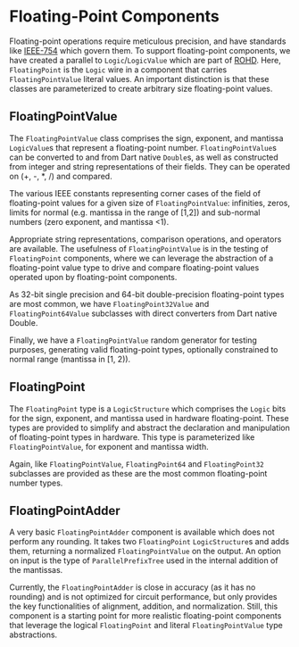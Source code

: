 # Floating-Point Components

Floating-point operations require meticulous precision, and have standards like [IEEE-754](<https://standards.ieee.org/ieee/754/6210/>) which govern them.  To support floating-point components, we have created a parallel to `Logic`/`LogicValue` which are part of [ROHD](<https://intel.github.io/rohd-website/>). Here, `FloatingPoint` is the `Logic` wire in a component that carries `FloatingPointValue` literal values. An important distinction is that these classes are parameterized to create arbitrary size floating-point values.

## FloatingPointValue

The `FloatingPointValue` class comprises the sign, exponent, and mantissa `LogicValue`s that represent a floating-point number. `FloatingPointValue`s can be converted to and from Dart native `Double`s, as well as constructed from integer and string representations of their fields.  They can be operated on (+, -, *, /) and compared.

The various IEEE constants representing corner cases of the field of floating-point values for a given size of `FloatingPointValue`: infinities, zeros, limits for normal (e.g. mantissa in the range of [1,2]) and sub-normal numbers (zero exponent, and mantissa <1).

Appropriate string representations, comparison operations, and operators are available.  The usefulness of `FloatingPointValue` is in the testing of `FloatingPoint` components, where we can leverage the abstraction of a floating-point value type to drive and compare floating-point values operated upon by floating-point components.

As 32-bit single precision and 64-bit double-precision floating-point types are most common, we have `FloatingPoint32Value` and `FloatingPoint64Value` subclasses with direct converters from Dart native Double.

Finally, we have a `FloatingPointValue` random generator for testing purposes, generating valid floating-point types, optionally constrained to normal range (mantissa in [1, 2)).

## FloatingPoint

The `FloatingPoint` type is a `LogicStructure` which comprises the `Logic` bits for the sign, exponent, and mantissa used in hardware floating-point.  These types are provided to simplify and abstract the declaration and manipulation of floating-point types in hardware.  This type is parameterized like `FloatingPointValue`, for exponent and mantissa width.

Again, like `FloatingPointValue`, `FloatingPoint64` and `FloatingPoint32` subclasses are provided as these are the most common floating-point number types.

## FloatingPointAdder

A very basic `FloatingPointAdder` component is available which does not perform any rounding. It takes two `FloatingPoint` `LogicStructure`s and adds them, returning a normalized `FloatingPointValue` on the output.  An option on input is the type of `ParallelPrefixTree` used in the internal addition of the mantissas.

Currently, the `FloatingPointAdder` is close in accuracy (as it has no rounding) and is not optimized for circuit performance, but only provides the key functionalities of alignment, addition, and normalization.  Still, this component is a starting point for more realistic floating-point components that leverage the logical `FloatingPoint` and literal `FloatingPointValue` type abstractions.
